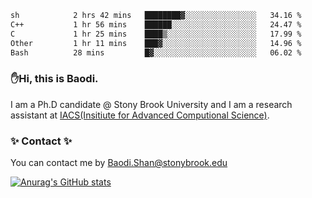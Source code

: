 <!--START_SECTION:waka-->

```txt
sh            2 hrs 42 mins   ████████▓░░░░░░░░░░░░░░░░   34.16 %
C++           1 hr 56 mins    ██████░░░░░░░░░░░░░░░░░░░   24.47 %
C             1 hr 25 mins    ████▒░░░░░░░░░░░░░░░░░░░░   17.99 %
Other         1 hr 11 mins    ███▓░░░░░░░░░░░░░░░░░░░░░   14.96 %
Bash          28 mins         █▓░░░░░░░░░░░░░░░░░░░░░░░   06.02 %
```

<!--END_SECTION:waka-->

### ✋Hi, this is Baodi. 

I am a Ph.D candidate @ Stony Brook University and I am a research assistant at [IACS(Insitiute for Advanced Computional Science)](https://iacs.stonybrook.edu/).

### ✨ Contact ✨

You can contact me by [Baodi.Shan@stonybrook.edu](mailto:Baodi.Shan@stonybrook.edu)

[![Anurag's GitHub stats](https://github-readme-stats.vercel.app/api?username=lwshanbd&theme=jolly&show_icons=true&count_private=true&include_all_commits=true)](https://github.com/anuraghazra/github-readme-stats)



<!--
**lwshanbd/lwshanbd** is a ✨ _special_ ✨ repository because its `README.md` (this file) appears on your GitHub profile.

Here are some ideas to get you started:

- 🔭 I’m currently working on ...
- 🌱 I’m currently learning ...
- 👯 I’m looking to collaborate on ...
- 🤔 I’m looking for help with ...
- 💬 Ask me about ...
- 📫 How to reach me: ...
- 😄 Pronouns: ...
- ⚡ Fun fact: ...
-->
